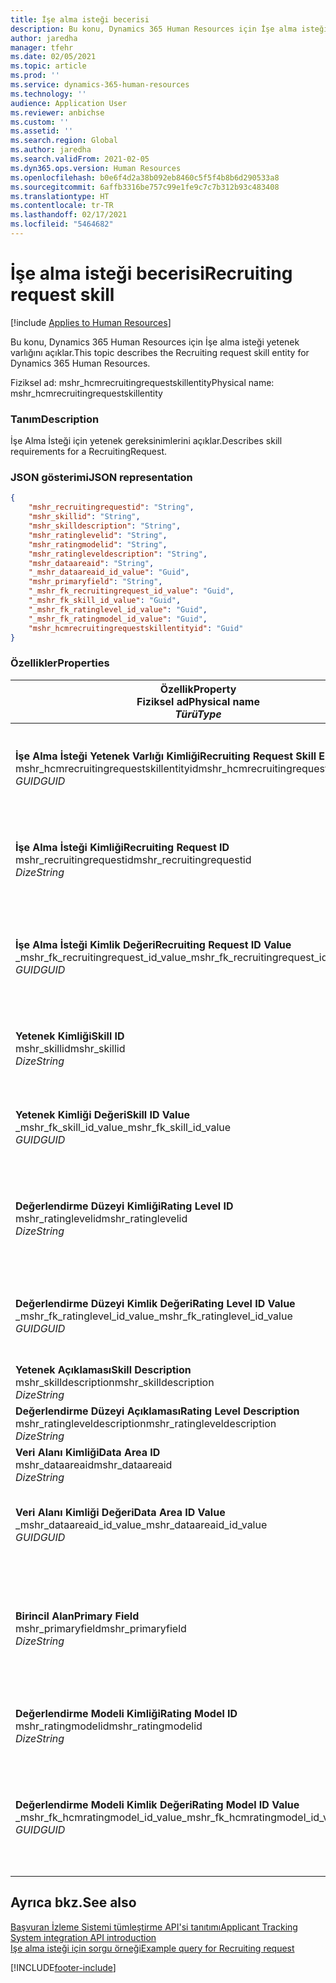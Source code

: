 ```yaml
---
title: İşe alma isteği becerisi
description: Bu konu, Dynamics 365 Human Resources için İşe alma isteği yetenek varlığını açıklar.
author: jaredha
manager: tfehr
ms.date: 02/05/2021
ms.topic: article
ms.prod: ''
ms.service: dynamics-365-human-resources
ms.technology: ''
audience: Application User
ms.reviewer: anbichse
ms.custom: ''
ms.assetid: ''
ms.search.region: Global
ms.author: jaredha
ms.search.validFrom: 2021-02-05
ms.dyn365.ops.version: Human Resources
ms.openlocfilehash: b0e6f4d2a38b092eb8460c5f5f4b8b6d290533a8
ms.sourcegitcommit: 6affb3316be757c99e1fe9c7c7b312b93c483408
ms.translationtype: HT
ms.contentlocale: tr-TR
ms.lasthandoff: 02/17/2021
ms.locfileid: "5464682"
---
```

# <a name="recruiting-request-skill"></a><span data-ttu-id="e6840-103">İşe alma isteği becerisi</span><span class="sxs-lookup"><span data-stu-id="e6840-103">Recruiting request skill</span></span>

[!include [Applies to Human Resources](../includes/applies-to-hr.md)]

<span data-ttu-id="e6840-104">Bu konu, Dynamics 365 Human Resources için İşe alma isteği yetenek varlığını açıklar.</span><span class="sxs-lookup"><span data-stu-id="e6840-104">This topic describes the Recruiting request skill entity for Dynamics 365 Human Resources.</span></span>

<span data-ttu-id="e6840-105">Fiziksel ad: mshr_hcmrecruitingrequestskillentity</span><span class="sxs-lookup"><span data-stu-id="e6840-105">Physical name: mshr_hcmrecruitingrequestskillentity</span></span>

### <a name="description"></a><span data-ttu-id="e6840-106">Tanım</span><span class="sxs-lookup"><span data-stu-id="e6840-106">Description</span></span>

<span data-ttu-id="e6840-107">İşe Alma İsteği için yetenek gereksinimlerini açıklar.</span><span class="sxs-lookup"><span data-stu-id="e6840-107">Describes skill requirements for a RecruitingRequest.</span></span>

### <a name="json-representation"></a><span data-ttu-id="e6840-108">JSON gösterimi</span><span class="sxs-lookup"><span data-stu-id="e6840-108">JSON representation</span></span>

```json
{
    "mshr_recruitingrequestid": "String",
    "mshr_skillid": "String",
    "mshr_skilldescription": "String",
    "mshr_ratinglevelid": "String",
    "mshr_ratingmodelid": "String",
    "mshr_ratingleveldescription": "String",
    "mshr_dataareaid": "String",
    "_mshr_dataareaid_id_value": "Guid",
    "mshr_primaryfield": "String",
    "_mshr_fk_recruitingrequest_id_value": "Guid",
    "_mshr_fk_skill_id_value": "Guid",
    "_mshr_fk_ratinglevel_id_value": "Guid",
    "_mshr_fk_ratingmodel_id_value": "Guid",
    "mshr_hcmrecruitingrequestskillentityid": "Guid"
}
```

### <a name="properties"></a><span data-ttu-id="e6840-109">Özellikler</span><span class="sxs-lookup"><span data-stu-id="e6840-109">Properties</span></span>

| <span data-ttu-id="e6840-110">Özellik</span><span class="sxs-lookup"><span data-stu-id="e6840-110">Property</span></span><br><span data-ttu-id="e6840-111">**Fiziksel ad**</span><span class="sxs-lookup"><span data-stu-id="e6840-111">**Physical name**</span></span><br><span data-ttu-id="e6840-112">**_Türü_**</span><span class="sxs-lookup"><span data-stu-id="e6840-112">**_Type_**</span></span> | <span data-ttu-id="e6840-113">Kullan</span><span class="sxs-lookup"><span data-stu-id="e6840-113">Use</span></span> | <span data-ttu-id="e6840-114">Tanım</span><span class="sxs-lookup"><span data-stu-id="e6840-114">Description</span></span> |
| --- | --- | --- |
| <span data-ttu-id="e6840-115">**İşe Alma İsteği Yetenek Varlığı Kimliği**</span><span class="sxs-lookup"><span data-stu-id="e6840-115">**Recruiting Request Skill Entity ID**</span></span><br><span data-ttu-id="e6840-116">mshr_hcmrecruitingrequestskillentityid</span><span class="sxs-lookup"><span data-stu-id="e6840-116">mshr_hcmrecruitingrequestskillentityid</span></span><br><span data-ttu-id="e6840-117">*GUID*</span><span class="sxs-lookup"><span data-stu-id="e6840-117">*GUID*</span></span> | <span data-ttu-id="e6840-118">Salt okunur</span><span class="sxs-lookup"><span data-stu-id="e6840-118">Read-only</span></span><br><span data-ttu-id="e6840-119">Gerekli</span><span class="sxs-lookup"><span data-stu-id="e6840-119">Required</span></span> | <span data-ttu-id="e6840-120">**İşe Alma İsteği Yetenek** kaydı için sistem tarafından oluşturulan benzersiz tanımlayıcı.</span><span class="sxs-lookup"><span data-stu-id="e6840-120">System-generated unique identifier for the **Recruiting Request Skill** record.</span></span> |
| <span data-ttu-id="e6840-121">**İşe Alma İsteği Kimliği**</span><span class="sxs-lookup"><span data-stu-id="e6840-121">**Recruiting Request ID**</span></span><br><span data-ttu-id="e6840-122">mshr_recruitingrequestid</span><span class="sxs-lookup"><span data-stu-id="e6840-122">mshr_recruitingrequestid</span></span><br><span data-ttu-id="e6840-123">*Dize*</span><span class="sxs-lookup"><span data-stu-id="e6840-123">*String*</span></span> | <span data-ttu-id="e6840-124">Bir kez yaz</span><span class="sxs-lookup"><span data-stu-id="e6840-124">Write-once</span></span><br><span data-ttu-id="e6840-125">Gerekli</span><span class="sxs-lookup"><span data-stu-id="e6840-125">Required</span></span> | <span data-ttu-id="e6840-126">İlişkili işe alma isteğinin kullanıcı tarafından okunabilir benzersiz tanımlayıcısı.</span><span class="sxs-lookup"><span data-stu-id="e6840-126">The user-readable unique identifier of the associated recruiting request.</span></span> |
| <span data-ttu-id="e6840-127">**İşe Alma İsteği Kimlik Değeri**</span><span class="sxs-lookup"><span data-stu-id="e6840-127">**Recruiting Request ID Value**</span></span><br><span data-ttu-id="e6840-128">_mshr_fk_recruitingrequest_id_value</span><span class="sxs-lookup"><span data-stu-id="e6840-128">_mshr_fk_recruitingrequest_id_value</span></span><br><span data-ttu-id="e6840-129">*GUID*</span><span class="sxs-lookup"><span data-stu-id="e6840-129">*GUID*</span></span> | <span data-ttu-id="e6840-130">Salt okunur</span><span class="sxs-lookup"><span data-stu-id="e6840-130">Read-only</span></span><br><span data-ttu-id="e6840-131">Gerekli</span><span class="sxs-lookup"><span data-stu-id="e6840-131">Required</span></span><br> <span data-ttu-id="e6840-132">Yabancı anahtar: mshr_hcmrecruitingrequestentity varlığına ait mshr_hcmrecruitingrequestentityid</span><span class="sxs-lookup"><span data-stu-id="e6840-132">Foreign key: mshr_hcmrecruitingrequestentityid of mshr_hcmrecruitingrequestentity entity</span></span> | <span data-ttu-id="e6840-133">İlişkili işe alma isteğinin sistem tarafından oluşturulan benzersiz tanımlayıcısı.</span><span class="sxs-lookup"><span data-stu-id="e6840-133">System-generated unique identifier of the associated recruiting request.</span></span> |
| <span data-ttu-id="e6840-134">**Yetenek Kimliği**</span><span class="sxs-lookup"><span data-stu-id="e6840-134">**Skill ID**</span></span><br><span data-ttu-id="e6840-135">mshr_skillid</span><span class="sxs-lookup"><span data-stu-id="e6840-135">mshr_skillid</span></span><br><span data-ttu-id="e6840-136">*Dize*</span><span class="sxs-lookup"><span data-stu-id="e6840-136">*String*</span></span><br> | <span data-ttu-id="e6840-137">Bir kez yaz</span><span class="sxs-lookup"><span data-stu-id="e6840-137">Write-once</span></span><br><span data-ttu-id="e6840-138">Gerekli</span><span class="sxs-lookup"><span data-stu-id="e6840-138">Required</span></span> | <span data-ttu-id="e6840-139">Gerekli yeteneğin kullanıcı tarafından okunabilir benzersiz tanımlayıcısı.</span><span class="sxs-lookup"><span data-stu-id="e6840-139">The user-readable unique identifier of the required skill.</span></span> |
| <span data-ttu-id="e6840-140">**Yetenek Kimliği Değeri**</span><span class="sxs-lookup"><span data-stu-id="e6840-140">**Skill ID Value**</span></span><br><span data-ttu-id="e6840-141">_mshr_fk_skill_id_value</span><span class="sxs-lookup"><span data-stu-id="e6840-141">_mshr_fk_skill_id_value</span></span><br><span data-ttu-id="e6840-142">*GUID*</span><span class="sxs-lookup"><span data-stu-id="e6840-142">*GUID*</span></span> | <span data-ttu-id="e6840-143">Salt okunur</span><span class="sxs-lookup"><span data-stu-id="e6840-143">Read-only</span></span><br><span data-ttu-id="e6840-144">Gerekli</span><span class="sxs-lookup"><span data-stu-id="e6840-144">Required</span></span><br><span data-ttu-id="e6840-145">Yabancı anahtar: mshr_hcmskillentity varlığına ait mshr_hcmskillentityid</span><span class="sxs-lookup"><span data-stu-id="e6840-145">Foreign key: mshr_hcmskillentityid of mshr_hcmskillentity entity</span></span> | <span data-ttu-id="e6840-146">Gerekli yeteneğin sistem tarafından oluşturulan benzersiz tanımlayıcısı.</span><span class="sxs-lookup"><span data-stu-id="e6840-146">System-generated unique identifier of the required skill.</span></span> |
| <span data-ttu-id="e6840-147">**Değerlendirme Düzeyi Kimliği**</span><span class="sxs-lookup"><span data-stu-id="e6840-147">**Rating Level ID**</span></span><br><span data-ttu-id="e6840-148">mshr_ratinglevelid</span><span class="sxs-lookup"><span data-stu-id="e6840-148">mshr_ratinglevelid</span></span><br><span data-ttu-id="e6840-149">*Dize*</span><span class="sxs-lookup"><span data-stu-id="e6840-149">*String*</span></span> | <span data-ttu-id="e6840-150">Bir kez yaz</span><span class="sxs-lookup"><span data-stu-id="e6840-150">Write-once</span></span><br><span data-ttu-id="e6840-151">İsteğe bağlı</span><span class="sxs-lookup"><span data-stu-id="e6840-151">Optional</span></span> | <span data-ttu-id="e6840-152">Yeteneğe atanan değerlendirme modelini temel alarak iş için seçilen gerekli yetenek düzeyi değeri.</span><span class="sxs-lookup"><span data-stu-id="e6840-152">The required skill level value selected for the job, based on the rating model assigned to the skill.</span></span> |
| <span data-ttu-id="e6840-153">**Değerlendirme Düzeyi Kimlik Değeri**</span><span class="sxs-lookup"><span data-stu-id="e6840-153">**Rating Level ID Value**</span></span><br><span data-ttu-id="e6840-154">_mshr_fk_ratinglevel_id_value</span><span class="sxs-lookup"><span data-stu-id="e6840-154">_mshr_fk_ratinglevel_id_value</span></span><br><span data-ttu-id="e6840-155">*GUID*</span><span class="sxs-lookup"><span data-stu-id="e6840-155">*GUID*</span></span> | <span data-ttu-id="e6840-156">Salt okunur</span><span class="sxs-lookup"><span data-stu-id="e6840-156">Read-only</span></span><br><span data-ttu-id="e6840-157">İsteğe bağlı</span><span class="sxs-lookup"><span data-stu-id="e6840-157">Optional</span></span><br><span data-ttu-id="e6840-158">Yabancı anahtar: mshr_hcmratinglevelentity varlığına ait mshr_hcmratinglevelentityid</span><span class="sxs-lookup"><span data-stu-id="e6840-158">Foreign key: mshr_hcmratinglevelentityid of mshr_hcmratinglevelentity entity</span></span> | <span data-ttu-id="e6840-159">Düzey için sistem tarafından oluşturulan benzersiz tanımlayıcı.</span><span class="sxs-lookup"><span data-stu-id="e6840-159">System-generated unique identifier for the level.</span></span> |
| <span data-ttu-id="e6840-160">**Yetenek Açıklaması**</span><span class="sxs-lookup"><span data-stu-id="e6840-160">**Skill Description**</span></span><br><span data-ttu-id="e6840-161">mshr_skilldescription</span><span class="sxs-lookup"><span data-stu-id="e6840-161">mshr_skilldescription</span></span><br><span data-ttu-id="e6840-162">*Dize*</span><span class="sxs-lookup"><span data-stu-id="e6840-162">*String*</span></span> | <span data-ttu-id="e6840-163">Salt okunur</span><span class="sxs-lookup"><span data-stu-id="e6840-163">Read-only</span></span><br><span data-ttu-id="e6840-164">Gerekli</span><span class="sxs-lookup"><span data-stu-id="e6840-164">Required</span></span> | <span data-ttu-id="e6840-165">Yetenek tanımı.</span><span class="sxs-lookup"><span data-stu-id="e6840-165">The skill description.</span></span> |
| <span data-ttu-id="e6840-166">**Değerlendirme Düzeyi Açıklaması**</span><span class="sxs-lookup"><span data-stu-id="e6840-166">**Rating Level Description**</span></span><br><span data-ttu-id="e6840-167">mshr_ratingleveldescription</span><span class="sxs-lookup"><span data-stu-id="e6840-167">mshr_ratingleveldescription</span></span><br><span data-ttu-id="e6840-168">*Dize*</span><span class="sxs-lookup"><span data-stu-id="e6840-168">*String*</span></span> | <span data-ttu-id="e6840-169">Salt okunur</span><span class="sxs-lookup"><span data-stu-id="e6840-169">Read-only</span></span><br><span data-ttu-id="e6840-170">İsteğe bağlı</span><span class="sxs-lookup"><span data-stu-id="e6840-170">Optional</span></span> | <span data-ttu-id="e6840-171">Seçilen yetenek düzeyinin açıklaması.</span><span class="sxs-lookup"><span data-stu-id="e6840-171">The description of the selected skill level.</span></span> |
| <span data-ttu-id="e6840-172">**Veri Alanı Kimliği**</span><span class="sxs-lookup"><span data-stu-id="e6840-172">**Data Area ID**</span></span><br><span data-ttu-id="e6840-173">mshr_dataareaid</span><span class="sxs-lookup"><span data-stu-id="e6840-173">mshr_dataareaid</span></span><br><span data-ttu-id="e6840-174">*Dize*</span><span class="sxs-lookup"><span data-stu-id="e6840-174">*String*</span></span> | <span data-ttu-id="e6840-175">Okuma/yazma</span><span class="sxs-lookup"><span data-stu-id="e6840-175">Read/write</span></span><br><span data-ttu-id="e6840-176">İsteğe bağlı</span><span class="sxs-lookup"><span data-stu-id="e6840-176">Optional</span></span> | <span data-ttu-id="e6840-177">Tüzel kişiliği (şirket) belirtir.</span><span class="sxs-lookup"><span data-stu-id="e6840-177">Specifies the legal entity (company).</span></span> |
| <span data-ttu-id="e6840-178">**Veri Alanı Kimliği Değeri**</span><span class="sxs-lookup"><span data-stu-id="e6840-178">**Data Area ID Value**</span></span><br><span data-ttu-id="e6840-179">_mshr_dataareaid_id_value</span><span class="sxs-lookup"><span data-stu-id="e6840-179">_mshr_dataareaid_id_value</span></span><br><span data-ttu-id="e6840-180">*GUID*</span><span class="sxs-lookup"><span data-stu-id="e6840-180">*GUID*</span></span> | <span data-ttu-id="e6840-181">Salt okunur</span><span class="sxs-lookup"><span data-stu-id="e6840-181">Read-only</span></span><br><span data-ttu-id="e6840-182">İsteğe bağlı</span><span class="sxs-lookup"><span data-stu-id="e6840-182">Optional</span></span><br><span data-ttu-id="e6840-183">Yabancı anahtar: cdm_company varlığına ait cdm_companyid</span><span class="sxs-lookup"><span data-stu-id="e6840-183">Foreign key: cdm_companyid of cdm_company entity</span></span> | <span data-ttu-id="e6840-184">Tüzel kişiliği (şirket) tanımlaması için sistem tarafından oluşturulan GUID değeri.</span><span class="sxs-lookup"><span data-stu-id="e6840-184">System-generated GUID value identifying the legal entity (company).</span></span> |
| <span data-ttu-id="e6840-185">**Birincil Alan**</span><span class="sxs-lookup"><span data-stu-id="e6840-185">**Primary Field**</span></span><br><span data-ttu-id="e6840-186">mshr_primaryfield</span><span class="sxs-lookup"><span data-stu-id="e6840-186">mshr_primaryfield</span></span><br><span data-ttu-id="e6840-187">*Dize*</span><span class="sxs-lookup"><span data-stu-id="e6840-187">*String*</span></span> | <span data-ttu-id="e6840-188">Salt okunur</span><span class="sxs-lookup"><span data-stu-id="e6840-188">Read-only</span></span><br><span data-ttu-id="e6840-189">Gerekli</span><span class="sxs-lookup"><span data-stu-id="e6840-189">Required</span></span> | <span data-ttu-id="e6840-190">Kaydı benzersiz olarak tanımlamak için başka bir yöntem olarak İşe Alma İsteği değerinin ve Yetenek Kimliğinin birleştirilmesi.</span><span class="sxs-lookup"><span data-stu-id="e6840-190">Concatenation of Recruiting Request value and Skill ID as another method to uniquely identify the record.</span></span> |
| <span data-ttu-id="e6840-191">**Değerlendirme Modeli Kimliği**</span><span class="sxs-lookup"><span data-stu-id="e6840-191">**Rating Model ID**</span></span><br><span data-ttu-id="e6840-192">mshr_ratingmodelid</span><span class="sxs-lookup"><span data-stu-id="e6840-192">mshr_ratingmodelid</span></span><br><span data-ttu-id="e6840-193">*Dize*</span><span class="sxs-lookup"><span data-stu-id="e6840-193">*String*</span></span> | <span data-ttu-id="e6840-194">Okuma/yazma</span><span class="sxs-lookup"><span data-stu-id="e6840-194">Read-write</span></span><br><span data-ttu-id="e6840-195">Gerekli</span><span class="sxs-lookup"><span data-stu-id="e6840-195">Required</span></span> | <span data-ttu-id="e6840-196">Yeteneği derecelendirmek için kullanılan değerlendirme modeli.</span><span class="sxs-lookup"><span data-stu-id="e6840-196">The rating model used to rate the skill.</span></span> |
| <span data-ttu-id="e6840-197">**Değerlendirme Modeli Kimlik Değeri**</span><span class="sxs-lookup"><span data-stu-id="e6840-197">**Rating Model ID Value**</span></span><br><span data-ttu-id="e6840-198">_mshr_fk_hcmratingmodel_id_value</span><span class="sxs-lookup"><span data-stu-id="e6840-198">_mshr_fk_hcmratingmodel_id_value</span></span><br><span data-ttu-id="e6840-199">*GUID*</span><span class="sxs-lookup"><span data-stu-id="e6840-199">*GUID*</span></span> | <span data-ttu-id="e6840-200">Salt okunur</span><span class="sxs-lookup"><span data-stu-id="e6840-200">Read-only</span></span><br><span data-ttu-id="e6840-201">Gerekli</span><span class="sxs-lookup"><span data-stu-id="e6840-201">Required</span></span><br><span data-ttu-id="e6840-202">Yabancı anahtar: mshr_hcmratingmodelentity varlığına ait mshr_hcmratingmodelentityid</span><span class="sxs-lookup"><span data-stu-id="e6840-202">Foreign key: mshr_hcmratingmodelentityid of mshr_hcmratingmodelentity entity</span></span> | <span data-ttu-id="e6840-203">Yeteneği derecelendirmek için kullanılan değerlendirme modelinin sistem tarafından oluşturulan benzersiz tanımlayıcısı.</span><span class="sxs-lookup"><span data-stu-id="e6840-203">System-generated unique identifier of the rating model used to rate the skill.</span></span> |

## <a name="see-also"></a><span data-ttu-id="e6840-204">Ayrıca bkz.</span><span class="sxs-lookup"><span data-stu-id="e6840-204">See also</span></span>

[<span data-ttu-id="e6840-205">Başvuran İzleme Sistemi tümleştirme API'si tanıtımı</span><span class="sxs-lookup"><span data-stu-id="e6840-205">Applicant Tracking System integration API introduction</span></span>](hr-admin-integration-ats-api-introduction.md)<br>
[<span data-ttu-id="e6840-206">Işe alma isteği için sorgu örneği</span><span class="sxs-lookup"><span data-stu-id="e6840-206">Example query for Recruiting request</span></span>](hr-admin-integration-ats-api-recruiting-request-example-query.md)


[!INCLUDE[footer-include](../includes/footer-banner.md)]